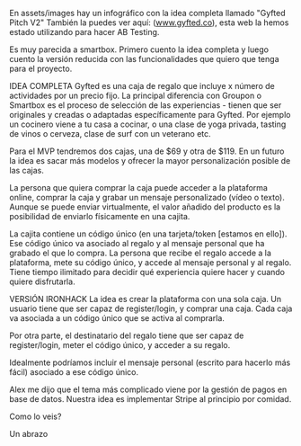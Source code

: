 En assets/images hay un infográfico con la idea completa llamado "Gyfted Pitch V2"
También la puedes ver aquí: (www.gyfted.co), esta web la hemos estado utilizando para hacer AB Testing.

Es muy parecida a smartbox. Primero cuento la idea completa y luego cuento la versión reducida con las funcionalidades que quiero que tenga para el proyecto.

IDEA COMPLETA
Gyfted es una caja de regalo que incluye x número de actividades por un precio fijo. La principal diferencia con Groupon o Smartbox es el proceso de selección de las experiencias - tienen que ser originales y creadas o adaptadas específicamente para Gyfted. Por ejemplo un cocinero viene a tu casa a cocinar, o una clase de yoga privada, tasting de vinos o cerveza, clase de surf con un veterano etc.

Para el MVP tendremos dos cajas, una de $69 y otra de $119. En un futuro la idea es sacar más modelos y ofrecer la mayor personalización posible de las cajas.

La persona que quiera comprar la caja puede acceder a la plataforma online, comprar la caja y grabar un mensaje personalizado (vídeo o texto). Aunque se puede enviar virtualmente, el valor añadido del producto es la posibilidad de enviarlo físicamente en una cajita.

La cajita contiene un código único (en una tarjeta/token [estamos en ello]). Ese código único va asociado al regalo y al mensaje personal que ha grabado el que lo compra. La persona que recibe el regalo accede a la plataforma, mete su código único, y accede al mensaje personal y al regalo. Tiene tiempo ilimitado para decidir qué experiencia quiere hacer y cuando quiere disfrutarla.

VERSIÓN IRONHACK
La idea es crear la plataforma con una sola caja. Un usuario tiene que ser capaz de register/login, y comprar una caja. Cada caja va asociada a un código único que se activa al comprarla.

Por otra parte, el destinatario del regalo tiene que ser capaz de register/login, meter el código único, y acceder a su regalo.

Idealmente podríamos incluir el mensaje personal (escrito para hacerlo más fácil) asociado a ese código único.

Alex me dijo que el tema más complicado viene por la gestión de pagos en base de datos. Nuestra idea es implementar Stripe al principio por comidad.

Como lo veis? 

Un abrazo
